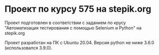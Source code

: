 # Проект по курсу 575 на stepik.org 
Проект подготовлен в соответствии с заданием по крусу "Автоматизация тестирования с помощью Selenium и Python" на stepik.org

Проект разработан на ПК с Ubuntu 20.04.
Версия python не ниже 3.6.0 (использовался 3.9.0).

